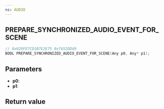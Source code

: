 ```yaml
---
ns: AUDIO
---
```

## PREPARE_SYNCHRONIZED_AUDIO_EVENT_FOR_SCENE

```c
// 0x029FE7CD1B7E2E75 0x7652DD49
BOOL PREPARE_SYNCHRONIZED_AUDIO_EVENT_FOR_SCENE(Any p0, Any* p1);
```


## Parameters
* **p0**: 
* **p1**: 

## Return value
